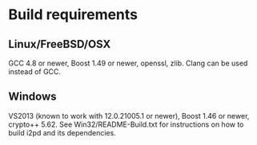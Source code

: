 Build requirements
============

Linux/FreeBSD/OSX
-----------------

GCC 4.8 or newer, Boost 1.49 or newer, openssl, zlib. Clang can be used instead of GCC.

Windows
-------

VS2013 (known to work with 12.0.21005.1 or newer), Boost 1.46 or newer,
crypto++ 5.62. See Win32/README-Build.txt for instructions on how to build i2pd
and its dependencies.

